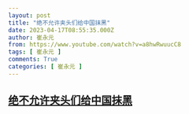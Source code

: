 ```yaml
---
layout: post
title: "绝不允许夹头们给中国抹黑"
date: 2023-04-17T08:55:35.000Z
author: 崔永元
from: https://www.youtube.com/watch?v=a8hwRwuucC8
tags: [ 崔永元 ]
comments: True
categories: [ 崔永元 ]
---
```

<!--1681721735000-->
[绝不允许夹头们给中国抹黑](https://www.youtube.com/watch?v=a8hwRwuucC8)
------

<div>

</div>
